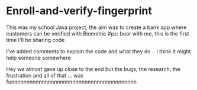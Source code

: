 # Enroll-and-verify-fingerprint
This was my school Java project, 
the aim was to create a bank app where customers can be verified with Biometric 
#ps: bear with me, this is the first time I'll be sharing code



I've added comments to explain the code and what they do .. I think it might help someone somewhere






Hey we almost gave up close to the end but the bugs, the research, the frustration and all of that 
... was funnnnnnnnnnnnnnnnnnnnnnnnnnnnnnnnnnnnnnnnn

